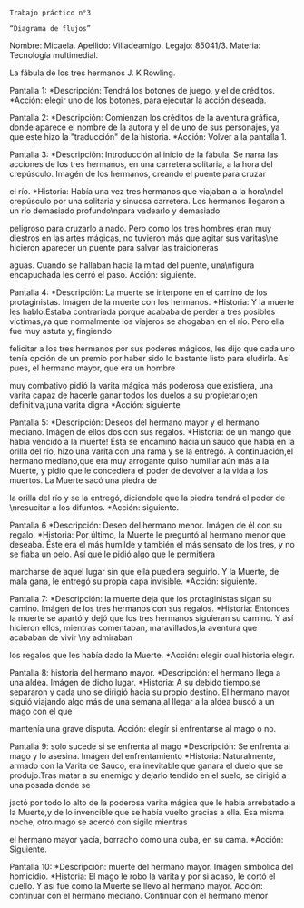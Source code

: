                                                                            Trabajo práctico n°3 
                                                                            “Diagrama de flujos”


Nombre: Micaela.
Apellido: Villadeamigo.
Legajo: 85041/3.
Materia: Tecnología multimedial.

La fábula de los tres hermanos
J. K Rowling.

Pantalla 1: 
*Descripción: Tendrá los botones de juego, y el de créditos.
*Acción: elegir uno de los botones, para ejecutar la acción deseada.

Pantalla 2:
*Descripción: Comienzan los créditos de la aventura gráfica, donde aparece el nombre de la autora y el de uno de sus personajes, ya que este hizo la "traducción" de la historia.
*Acción: Volver a la pantalla 1.

Pantalla 3:
*Descripción: Introducción al inicio de la fábula. Se narra las acciones de los tres hermanos, en una carretera solitaria, a la hora del crepúsculo. Imagén de los hermanos, creando el puente para cruzar 

el río.
*Historia: Había una vez tres hermanos que viajaban a la hora\ndel crepúsculo por una solitaria y sinuosa carretera. Los hermanos llegaron a un río demasiado profundo\npara vadearlo y demasiado 

peligroso para cruzarlo a nado. Pero como los tres hombres eran muy diestros en las artes mágicas, no tuvieron más que agitar sus varitas\ne hicieron aparecer un puente para salvar las traicioneras 

aguas. Cuando se hallaban hacia la mitad del puente, una\nfigura encapuchada les cerró el paso.
Acción: siguiente.

Pantalla 4:
*Descripción: La muerte se interpone en el camino de los protaginistas. Imágen de la muerte con los hermanos.
*Historia: Y la muerte les hablo.Estaba contrariada porque acababa de perder a tres posibles víctimas,ya que normalmente los viajeros se ahogaban en el río. Pero ella fue muy astuta y, fingiendo 

felicitar a los tres hermanos por sus poderes mágicos, les dijo que cada uno tenía opción de un premio por haber sido lo bastante listo para eludirla. Así pues, el hermano mayor, que era un hombre 

muy combativo pidió la varita mágica más poderosa que existiera, una varita capaz de hacerle ganar todos los duelos a su propietario;en definitiva,¡una varita digna
*Acción: siguiente

Pantalla 5:
*Descripción: Deseos del hermano mayor y el hermano mediano. Imágen de ellos dos con sus regalos.
*Historia: de un mango que había vencido a la muerte! Ésta se encaminó hacia un saúco que había en la orilla del río, hizo una varita con una rama y se la entregó.
  A continuación,el hermano mediano,que era muy arrogante quiso humillar aún más a la Muerte, y pidió que le concediera el poder de devolver a la vida a los muertos. La Muerte sacó una piedra de 

la orilla del río y se la entregó, diciendole que la piedra tendrá el poder de \nresucitar a los difuntos.
*Acción: siguiente.

Pantalla 6
*Descripción: Deseo del hermano menor. Imágen de él con su regalo.
*Historia: Por último, la Muerte le preguntó al hermano menor que deseaba. Éste era el más humilde y también el más sensato de los tres, y no se fiaba un pelo. Así que le pidió algo que le permitiera 

marcharse de aquel lugar sin que ella puediera seguirlo. Y la Muerte, de mala gana, le entregó su propia capa invisible.
*Acción: siguiente.

Pantalla 7: 
*Descripción: la muerte deja que los protaginistas sigan su camino. Imágen de los tres hermanos con sus regalos.
*Historia: Entonces la muerte se apartó y dejó que los tres hermanos siguieran su camino. Y así hicieron ellos, mientras comentaban, maravillados,la aventura que acababan de vivir \ny admiraban 

los regalos que les había dado la Muerte.
*Acción: elegir cual historia elegir.

Pantalla 8: historia del hermano mayor.
*Descripción: el hermano llega a una aldea. Imágen de dicho lugar.
*Historia: A su debido tiempo,se separaron y cada uno se dirigió hacia su propio destino. El hermano mayor siguió viajando algo más de una semana,al llegar a la aldea buscó a un mago con el que 

mantenía una grave disputa.
Acción: elegír si enfrentarse al mago o no.

Pantalla 9: solo sucede si se enfrenta al mago
*Descripción: Se enfrenta al mago y lo asesina. Imágen del enfrentamiento
*Historia: Naturalmente, armado con la Varita de Saúco, era inevitable que ganara el duelo que se produjo.Tras matar a su enemigo y dejarlo tendido en el suelo, se dirigió a una posada donde se 

jactó por todo lo alto de la poderosa varita mágica que le había arrebatado a la Muerte,y de lo invencible que se había vuelto gracias a ella. Esa misma noche, otro mago se acercó con sigilo mientras 

el hermano mayor yacía, borracho como una cuba, en su cama.
*Acción: Siguiente.

Pantalla 10:
*Descripción: muerte del hermano mayor. Imágen simbolica del homicidio.
*Historia: El mago le robo la varita y por si acaso, le cortó el cuello. Y así fue como la Muerte se llevo al hermano mayor.
Acción: continuar con el hermano mediano. Continuar con el hermano menor


              
